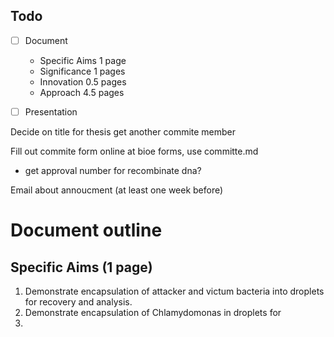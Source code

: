 Todo
----

- [ ] Document
  * Specific Aims 1 page
  * Significance 1 pages
  * Innovation 0.5 pages
  * Approach 4.5 pages

- [ ] Presentation



Decide on title for thesis
get another commite member

Fill out commite form online at bioe forms, use committe.md
* get approval number for recombinate dna?


Email about annoucment (at least one week before)


Document outline
===

Specific Aims (1 page)
---
1. Demonstrate encapsulation of attacker and victum bacteria into droplets for recovery and analysis.
2. Demonstrate encapsulation of Chlamydomonas in droplets for
3. 